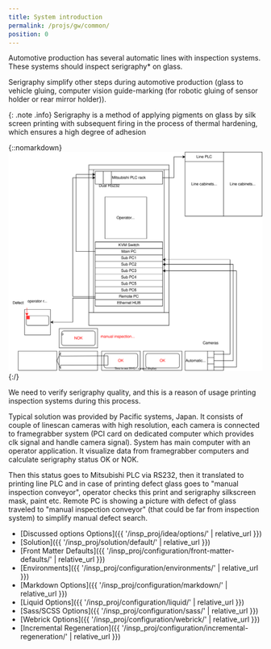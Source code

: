 ```yaml
---
title: System introduction
permalink: /projs/gw/common/
position: 0
---
```


Automotive production has several automatic lines with inspection systems. These systems should inspect serigraphy* on glass.

Serigraphy simplify other steps during automotive production (glass to vehicle gluing, computer vision guide-marking (for robotic gluing of sensor holder or  rear mirror holder)).

{: .note .info}
Serigraphy is a method of applying pigments on glass by silk screen printing with subsequent firing in the process of thermal hardening, which ensures a high degree of adhesion

{::nomarkdown}
<img src="/img/inspection.drawio.svg">
{:/}

We need to verify serigraphy quality, and this is a reason of usage printing inspection systems during this process.

Typical solution was provided by Pacific systems, Japan. It consists of couple of linescan cameras with high resolution, each camera is connected to framegrabber system (PCI card on dedicated computer which provides clk signal and handle camera signal). System has main computer with an operator application. It visualize data from framegrabber computers and calculate  serigraphy status OK or NOK.

Then this status goes to Mitsubishi PLC via RS232,  then it translated to printing line PLC and in case of printing defect glass goes to "manual inspection conveyor", operator checks this print and serigraphy silkscreen mask, paint etc. Remote PC is showing a picture with defect of glass traveled to "manual inspection conveyor" (that could be far from inspection system) to simplify manual defect search.


* [Discussed options Options]({{ '/insp_proj/idea/options/' | relative_url }})
* [Solution]({{ '/insp_proj/solution/default/' | relative_url }})
* [Front Matter Defaults]({{ '/insp_proj/configuration/front-matter-defaults/' | relative_url }})
* [Environments]({{ '/insp_proj/configuration/environments/' | relative_url }})
* [Markdown Options]({{ '/insp_proj/configuration/markdown/' | relative_url }})
* [Liquid Options]({{ '/insp_proj/configuration/liquid/' | relative_url }})
* [Sass/SCSS Options]({{ '/insp_proj/configuration/sass/' | relative_url }})
* [Webrick Options]({{ '/insp_proj/configuration/webrick/' | relative_url }})
* [Incremental Regeneration]({{ '/insp_proj/configuration/incremental-regeneration/' | relative_url }})
